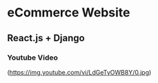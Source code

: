 # eCommerce Website

## React.js + Django

### Youtube Video

(https://img.youtube.com/vi/LdGeTyOWB8Y/0.jpg)

<!-- [![IMAGE](https://img.youtube.com/vi/LdGeTyOWB8Y/0.jpg)](https://www.youtube.com/watch?v=LdGeTyOWB8Y) -->
